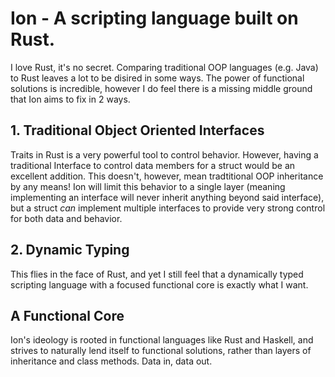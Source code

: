 # Ion - A scripting language built on Rust.

I love Rust, it's no secret. Comparing traditional OOP languages (e.g. Java) to Rust leaves a lot to be disired in some ways. 
The power of functional solutions is incredible, however I do feel there is a missing middle ground that Ion aims to fix in 2 ways.

## 1. Traditional Object Oriented Interfaces
Traits in Rust is a very powerful tool to control behavior. However, having a traditional Interface to control data members for a struct would be an excellent addition. This doesn't, however, mean tradtitional OOP inheritance by any means! Ion will limit this behavior to a single layer (meaning implementing an interface will never inherit anything beyond said interface), but a struct *can* implement multiple interfaces to provide very strong control for both data and behavior.

## 2. Dynamic Typing
This flies in the face of Rust, and yet I still feel that a dynamically typed scripting language with a focused functional core is exactly what I want.

## A Functional Core
Ion's ideology is rooted in functional languages like Rust and Haskell, and strives to naturally lend itself to functional solutions, rather than layers of inheritance and class methods. Data in, data out.
